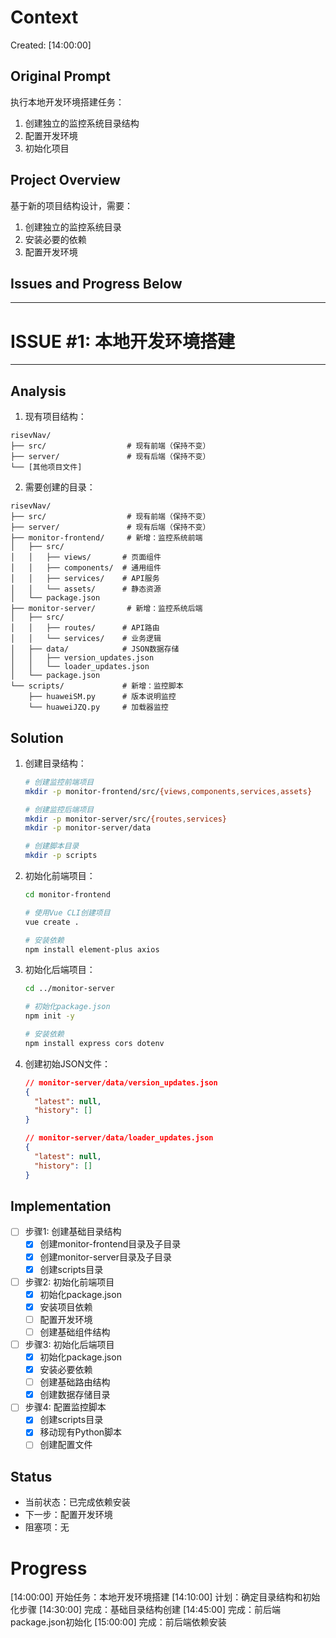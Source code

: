 # Context
Created: [14:00:00]

## Original Prompt
执行本地开发环境搭建任务：
1. 创建独立的监控系统目录结构
2. 配置开发环境
3. 初始化项目

## Project Overview
基于新的项目结构设计，需要：
1. 创建独立的监控系统目录
2. 安装必要的依赖
3. 配置开发环境

## Issues and Progress Below
-----------------------------------
# ISSUE #1: 本地开发环境搭建
-----------------------------------

## Analysis
1. 现有项目结构：
```
risevNav/
├── src/                  # 现有前端（保持不变）
├── server/               # 现有后端（保持不变）
└── [其他项目文件]
```

2. 需要创建的目录：
```
risevNav/
├── src/                  # 现有前端（保持不变）
├── server/               # 现有后端（保持不变）
├── monitor-frontend/     # 新增：监控系统前端
│   ├── src/
│   │   ├── views/       # 页面组件
│   │   ├── components/  # 通用组件
│   │   ├── services/    # API服务
│   │   └── assets/      # 静态资源
│   └── package.json
├── monitor-server/       # 新增：监控系统后端
│   ├── src/
│   │   ├── routes/      # API路由
│   │   └── services/    # 业务逻辑
│   ├── data/            # JSON数据存储
│   │   ├── version_updates.json
│   │   └── loader_updates.json
│   └── package.json
└── scripts/             # 新增：监控脚本
    ├── huaweiSM.py      # 版本说明监控
    └── huaweiJZQ.py     # 加载器监控
```

## Solution
1. 创建目录结构：
   ```bash
   # 创建监控前端项目
   mkdir -p monitor-frontend/src/{views,components,services,assets}
   
   # 创建监控后端项目
   mkdir -p monitor-server/src/{routes,services}
   mkdir -p monitor-server/data
   
   # 创建脚本目录
   mkdir -p scripts
   ```

2. 初始化前端项目：
   ```bash
   cd monitor-frontend
   
   # 使用Vue CLI创建项目
   vue create .
   
   # 安装依赖
   npm install element-plus axios
   ```

3. 初始化后端项目：
   ```bash
   cd ../monitor-server
   
   # 初始化package.json
   npm init -y
   
   # 安装依赖
   npm install express cors dotenv
   ```

4. 创建初始JSON文件：
   ```json
   // monitor-server/data/version_updates.json
   {
     "latest": null,
     "history": []
   }
   
   // monitor-server/data/loader_updates.json
   {
     "latest": null,
     "history": []
   }
   ```

## Implementation
- [ ] 步骤1: 创建基础目录结构
  - [x] 创建monitor-frontend目录及子目录
  - [x] 创建monitor-server目录及子目录
  - [x] 创建scripts目录

- [ ] 步骤2: 初始化前端项目
  - [x] 初始化package.json
  - [x] 安装项目依赖
  - [ ] 配置开发环境
  - [ ] 创建基础组件结构

- [ ] 步骤3: 初始化后端项目
  - [x] 初始化package.json
  - [x] 安装必要依赖
  - [ ] 创建基础路由结构
  - [x] 创建数据存储目录

- [ ] 步骤4: 配置监控脚本
  - [x] 创建scripts目录
  - [x] 移动现有Python脚本
  - [ ] 创建配置文件

## Status
- 当前状态：已完成依赖安装
- 下一步：配置开发环境
- 阻塞项：无

# Progress
[14:00:00] 开始任务：本地开发环境搭建
[14:10:00] 计划：确定目录结构和初始化步骤
[14:30:00] 完成：基础目录结构创建
[14:45:00] 完成：前后端package.json初始化
[15:00:00] 完成：前后端依赖安装 